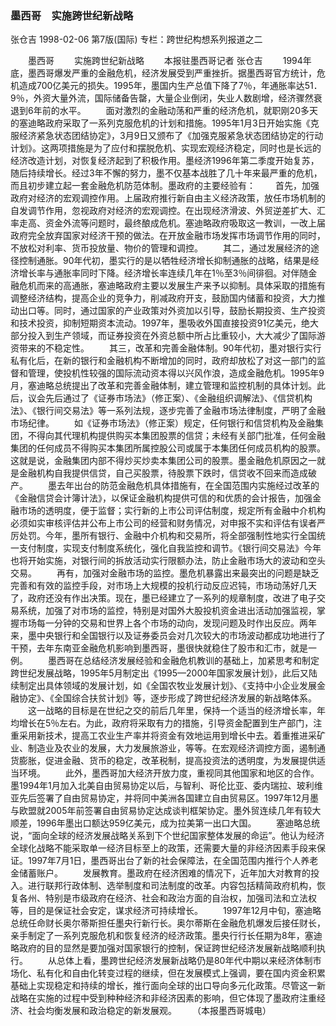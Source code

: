 ### 墨西哥　实施跨世纪新战略
张仓吉
1998-02-06
第7版(国际)
专栏：跨世纪构想系列报道之二

　　墨西哥
　　实施跨世纪新战略
　　本报驻墨西哥记者  张仓吉
　　1994年底，墨西哥爆发严重的金融危机，经济发展受到严重挫折。据墨西哥官方统计，危机造成700亿美元的损失。1995年，墨国内生产总值下降了7％，年通胀率达51．9％，外资大量外流，国际储备告罄，大量企业倒闭，失业人数剧增，经济骤然衰退到6年前的水平。
　　面对激烈的金融动荡和严重的经济危机，就职刚20多天的塞迪略政府采取了一系列克服危机的计划和措施。1995年1月3日开始实施《克服经济紧急状态团结协定》，3月9日又颁布了《加强克服紧急状态团结协定的行动计划》。这两项措施是为了应付和摆脱危机、实现宏观经济稳定，同时也是长远的经济改造计划，对恢复经济起到了积极作用。墨经济1996年第二季度开始复苏，随后持续增长。经过3年不懈的努力，墨不仅基本战胜了几十年来最严重的危机，而且初步建立起一套金融危机防范体制。墨政府的主要经验有：
　　首先，加强政府对经济的宏观调控作用。上届政府推行新自由主义经济政策，放任市场机制的自发调节作用，忽视政府对经济的宏观调控。在出现经济滑波、外贸逆差扩大、汇率走高、资金外流等问题时，最终酿成危机。塞迪略政府吸取这一教训，一改上届政府完全放弃国家对经济干预的做法。在开放金融市场发挥市场调节作用的同时，不放松对利率、货币投放量、物价的管理和调控。
　　其二，通过发展经济的途径控制通胀。90年代初，墨实行的是以牺牲经济增长抑制通胀的战略，结果是经济增长率与通胀率同时下降。经济增长率连续几年在1％至3％间徘徊。对伴随金融危机而来的高通胀，塞迪略政府主要以发展生产来予以抑制。具体采取的措施有调整经济结构，提高企业的竞争力，削减政府开支，鼓励国内储蓄和投资，大力推动出口等。同时，通过国家的产业政策对外资加以引导，鼓励长期投资、生产投资和技术投资，抑制短期资本流动。1997年，墨吸收外国直接投资91亿美元，绝大部分投入到生产领域，而证券投资在外资总额中所占比重较小，大大减少了国际游资带来的不稳定性。
　　其三，改革和完善金融体制。90年代初，墨对银行实行私有化后，在新的银行和金融机构不断增加的同时，政府却放松了对这一部门的监督和管理，使投机性较强的国际流动资本得以兴风作浪，造成金融危机。1995年9月，塞迪略总统提出了改革和完善金融体制，建立管理和监控机制的具体计划。此后，议会先后通过了《证券市场法》（修正案）、《金融组织调解法》、《信贷机构法》、《银行间交易法》等一系列法规，逐步完善了金融市场法律制度，严明了金融市场纪律。
　　如《证券市场法》（修正案）规定，任何银行和信贷机构及金融集团，不得向其代理机构提供购买本集团股票的信贷；未经有关部门批准，任何金融集团的任何成员不得购买本集团所属控股公司或属于本集团任何成员机构的股票。这就是说，金融集团内部不得炒买炒卖本集团公司的股票。墨金融危机原因之一就是金融机构自我提供信贷，自己买股票，待股票下跌时，信贷收不回来而造成破产。
　　墨去年出台的防范金融危机具体措施有，在全国范围内实施经过改革的《金融信贷会计簿计法》，以保证金融机构提供可信的和优质的会计报告，加强金融市场的透明度，便于监督；实行新的上市公司评估制度，规定所有金融中介机构必须如实审核评估并公布上市公司的经营和财务情况，对申报不实和评估有误者严厉处罚。今年，墨所有银行、金融中介机构和交易所，将全部强制性地实行全国统一支付制度，实现支付制度系统化，强化自我监控和调节。《银行间交易法》今年也将开始实施，对银行间的拆放活动实行限额办法，防止金融市场大的波动和空头交易。
　　再有，加强对金融市场的监控。墨危机暴露出来最突出的问题是缺乏完善和有效的监控手段，对市场上大规模的投机行动反应迟钝，市场动荡好几天了，政府还没有作出决策。现在，墨已经建立了一系列的规章制度，改进了电子交易系统，加强了对市场的监控，特别是对国外大股投机资金进出活动加强监视，掌握市场每一分钟的交易和世界上各个市场的动向，发现问题及时作出反应。两年来，墨中央银行和全国银行以及证券委员会对几次较大的市场波动都成功地进行了干预，去年东南亚金融危机影响到墨西哥，墨很快就稳住了股市和汇市，就是一例。
　　墨西哥在总结经济发展经验和金融危机教训的基础上，加紧思考和制定跨世纪发展战略，1995年5月制定出《1995—2000年国家发展计划》，此后又陆续制定出具体领域的发展计划，如《全国农牧业发展计划》、《支持中小企业发展金融协定》、《全国综合扶贫计划》等，逐步形成了跨世纪经济发展的新战略体系。
　　这一战略的目标是在世纪之交的前后几年里，保持一个适当的经济增长率，年均增长在5％左右。为此，政府将采取有力的措施，引导资金配置到生产部门，注重采用新技术，提高工农业生产率并将资金有效地运用到增长中去。着重推进采矿业、制造业及农业的发展，大力发展旅游业，等等。在宏观经济调控方面，遏制通货膨胀，促进金融、货币的稳定，改革税制，提高投资法的透明度，为发展提供适当环境。
　　此外，墨西哥加大经济开放力度，重视同其他国家和地区的合作。墨1994年1月加入北美自由贸易协定以后，与智利、哥伦比亚、委内瑞拉、玻利维亚先后签署了自由贸易协定，并将同中美洲各国建立自由贸易区。1997年12月墨与欧盟就2005年前签署自由贸易协定达成谈判框架协定。墨外贸连续几年有较大顺差，1996年墨出口额达959亿美元，成为拉美第一出口大国。
　　塞迪略总统说，“面向全球的经济发展战略关系到下个世纪国家整体发展的命运”。他认为经济全球化战略不能采取单一经济目标至上的政策，还需要大量的非经济因素手段来保证。1997年7月1日，墨西哥出台了新的社会保障法，在全国范围内推行个人养老金储蓄账户。
　　发展教育。墨政府在经济困难的情况下，近年加大对教育的投入。进行联邦行政体制、选举制度和司法制度的改革。内容包括精简政府机构，恢复各州、特别是市级政府在经济、社会和政治方面的自治权，加强司法和立法权等，目的是保证社会安定，谋求经济可持续增长。
　　1997年12月中旬，塞迪略总统任命财长奥尔蒂斯担任墨央行新行长。奥尔蒂斯在金融危机爆发后接任财长，亲手制定了一系列克服危机和恢复经济的经济政策。墨央行行长任期为8年，塞迪略政府的目的显然是要加强对国家银行的控制，保证跨世纪经济发展新战略顺利执行。
　　从总体上看，墨跨世纪经济发展新战略仍是80年代中期以来经济体制市场化、私有化和自由化转变过程的继续，但在发展模式上强调，要在国内资金积累基础上实现稳定和持续的增长，推行面向全球的出口导向多元化政策。尽管这一新战略在实施的过程中受到种种经济和非经济因素的影响，但它体现了墨政府注重经济、社会均衡发展和政治稳定的新发展观。
　　（本报墨西哥城电）
